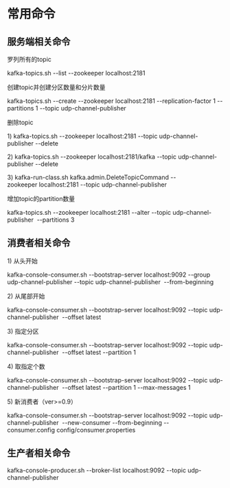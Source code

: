 # 常用命令

## 服务端相关命令

罗列所有的topic

kafka-topics.sh --list --zookeeper localhost:2181

创建topic并创建分区数量和分片数量

kafka-topics.sh --create --zookeeper localhost:2181 --replication-factor 1 --partitions 1 --topic udp-channel-publisher

删除topic

1\) kafka-topics.sh --zookeeper localhost:2181 --topic udp-channel-publisher --delete

2\) kafka-topics.sh --zookeeper localhost:2181/kafka --topic udp-channel-publisher --delete

3\) kafka-run-class.sh kafka.admin.DeleteTopicCommand --zookeeper localhost:2181 --topic udp-channel-publisher

增加topic的partition数量

kafka-topics.sh --zookeeper localhost:2181 --alter --topic udp-channel-publisher  --partitions 3

##  消费者相关命令

1\) 从头开始

kafka-console-consumer.sh --bootstrap-server localhost:9092 --group udp-channel-publisher --topic udp-channel-publisher  --from-beginning

2\) 从尾部开始

kafka-console-consumer.sh --bootstrap-server localhost:9092 --topic udp-channel-publisher  --offset latest

3\) 指定分区

kafka-console-consumer.sh --bootstrap-server localhost:9092 --topic udp-channel-publisher  --offset latest --partition 1

4\) 取指定个数

kafka-console-consumer.sh --bootstrap-server localhost:9092 --topic udp-channel-publisher  --offset latest --partition 1 --max-messages 1

5\) 新消费者（ver&gt;=0.9）

kafka-console-consumer.sh --bootstrap-server localhost:9092 --topic udp-channel-publisher  --new-consumer --from-beginning --consumer.config config/consumer.properties





## 生产者相关命令

kafka-console-producer.sh --broker-list localhost:9092 --topic udp-channel-publisher





























